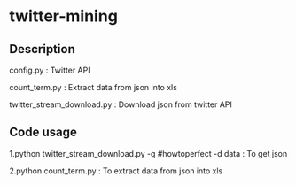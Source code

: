 # twitter-mining

## Description

config.py                   : Twitter API

count_term.py	              : Extract data from json into xls

twitter_stream_download.py  : Download json from twitter API

## Code usage

1.python twitter_stream_download.py -q #howtoperfect -d data  : To get json

2.python count_term.py                                        : To extract data from json into xls
